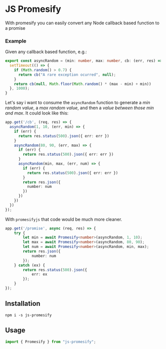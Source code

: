 # JS Promesify

With promesify you can easily convert any Node callback based function to a promise

### Example

Given any callback based function, e.g.:

```typescript
export const asyncRandom = (min: number, max: number, cb: (err, res) => any) => {
  setTimeout(() => {
    if (Math.random() > 0.7) {
      return cb("A rare exception ocurred", null);
    }
    return cb(null, Math.floor(Math.random() * (max - min) + min))
  }, 1000);
}
  ```

Let's say i want to consume the `asyncRandom` function to generate a *min random value*, a *max random value*, and then a *value between those min and max*.
It could look like this:

```typescript
app.get('/cb', (req, res) => {
  asyncRandom(1, 10, (err, min) => {
    if (err) {
      return res.status(500).json({ err: err })
    }
    asyncRandom(80, 90, (err, max) => {
      if (err) {
        return res.status(500).json({ err: err })
      }
      asyncRandom(min, max, (err, num) => {
        if (err) {
          return res.status(500).json({ err: err })
        }
        return res.json({
          number: num
        })
      })
    })
  })
});
  ```

  With `promesifyjs` that code would be much more cleaner.

  

```typescript
app.get('/promise', async (req, res) => {
    try {
        let min = await Promesify<number>(asyncRandom, 1, 10);
        let max = await Promesify<number>(asyncRandom, 80, 90);
        let num = await Promesify<number>(asyncRandom, min, max);
        return res.json({
            number: num
        });
    } catch (ex) {
        return res.status(500).json({
            err: ex
        });
    }
});
  ```

## Installation

 `npm i -s js-promesify` 
  

## Usage

```typescript
import { Promesify } from "js-promesify";
```

